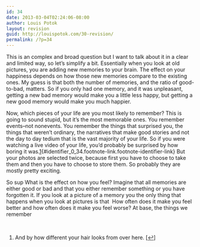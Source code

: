 ```yaml
---
id: 34
date: 2013-03-04T02:24:06-08:00
author: Louis Potok
layout: revision
guid: http://louispotok.com/30-revision/
permalink: /?p=34
---
```

This is an complex and broad question but I want to talk about it in a clear and limited way, so let&#8217;s simplify a bit. Essentially when you look at old pictures, you are adding new memories to your brain. The effect on your happiness depends on how those new memories compare to the existing ones. My guess is that both the number of memories, and the ratio of good-to-bad, matters. So if you only had one memory, and it was unpleasant, getting a new bad memory would make you a little less happy, but getting a new good memory would make you much happier.

Now, which pieces of your life are you most likely to remember? This is going to sound stupid, but it&#8217;s the most memorable ones. You remember events&#8211;not nonevents. You remember the things that surprised you, the things that weren&#8217;t ordinary, the narratives that make good stories and not the day to day tedium that is the vast majority of your life. So if you were watching a live video of your life, you&#8217;d probably be surprised by how boring it was.[1](#footnote_0_34 "And by how different your hair looks from over here."){#identifier_0_34.footnote-link.footnote-identifier-link} But your photos are selected twice, because first you have to choose to take them and then you have to choose to store them. So probably they are mostly pretty exciting.

So sup What is the effect on how you feel? Imagine that all memories are either good or bad and that you either remember something or you have forgotten it. If you look at a picture of a memory you the only thing that happens when you look at pictures is that  How often does it make you feel better and how often does it make you feel worse? At base, the things we remember

&nbsp;

<ol class="footnotes">
  <li id="footnote_0_34" class="footnote">
    And by how different your hair looks from over here. [<a href="#identifier_0_34" class="footnote-link footnote-back-link">&#8617;</a>]
  </li>
</ol>